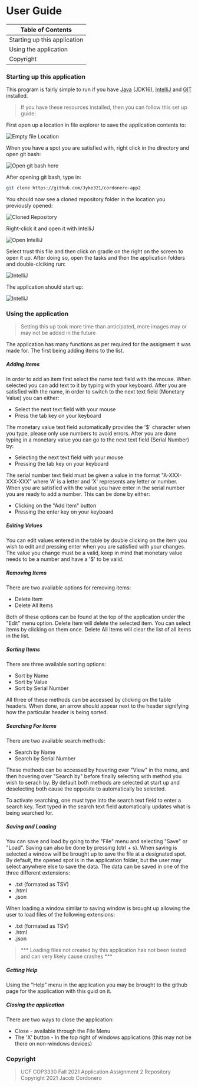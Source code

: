 # User Guide
| Table of Contents |
| ------ |
|Starting up this application |
|Using the application |
|Copyright|


### Starting up this application
This program is fairly simple to run if you have [Java] (JDK16), [IntelliJ] and [GIT] installed.
> If you have these resources installed, then you can follow this set up guide:

First open up a location in file explorer to save the application contents to:

![Empty file Location][image1]

When you have a spot you are satisfied with, right click in the directory and open git bash:

![Open git bash here][image2]

After opening git bash, type in:
```sh
git clone https://github.com/Jyke321/cordonero-app2
```
You should now see a cloned repository folder in the location you previously opened:

![Cloned Repository][image3]

Right-click it and open it with IntelliJ

![Open IntelliJ][image4]

Select trust this file and then click on gradle on the right on the screen to open it up.
After doing so, open the tasks and then the application folders and double-clciking run:

![IntelliJ][image5]

The application should start up:

![IntelliJ][image6]

### Using the application
> Setting this up took more time than anticipated, more images may or may not be added in the future

The application has many functions as per required for the assigment it was made for. The first being adding items to the list.

##### Adding Items
In order to add an item first select the name text field with the mouse. When selected you can add text to it by typing with your keyboard.
After you are satisfied with the name, in order to switch to the next text field (Monetary Value) you can either:
 - Select the next text field with your mouse
 - Press the tab key on your keyboard

The monetary value text field automatically provides the '$' character when you type, please only use numbers to avoid errors.
After you are done typing in a monetary value you can go to the next text field (Serial Number) by:
 - Selecting the next text field with your mouse
 - Pressing the tab key on your keyboard

The serial number text field must be given a value in the format "A-XXX-XXX-XXX" where 'A' is a letter and 'X' represents any letter or number.
When you are satisfied with the value you have enter in the serial number you are ready to add a number. This can be done by either:
 - Clicking on the "Add Item" button
 - Pressing the enter key on your keyboard

##### Editing Values
You can edit values entered in the table by double clicking on the item you wish to edit and pressing enter when you are satisfied with your changes.
The value you change must be a valid, keep in mind that monetary value needs to be a number and have a '$' to be valid.

##### Removing Items
There are two available options for removing items:
 - Delete Item
 - Delete All Items

Both of these options can be found at the top of the application under the "Edit" menu option.
Delete Item will delete the selected item. You can select items by clicking on them once.
Delete All Items will clear the list of all items in the list.

##### Sorting Items
There are three available sorting options:
 - Sort by Name
 - Sort by Value
 - Sort by Serial Number

All three of these methods can be accessed by clicking on the table headers. When done, an arrow should appear next to the header signifying how the particular header is being sorted.

##### Searching For Items
There are two available search methods:
 - Search by Name
 - Search by Serial Number

These methods can be accessed by hovering over "View" in the menu, and then hovering over "Search by" before finally selecting with method you wish to serach by. By default both methods are selected at start up and deselecting both cause the opposite to automatically be selected.

To activate searching, one must type into the search text field to enter a search key. Text typed in the search text field automatically updates what is being searched for.

##### Saving and Loading
You can save and load by going to the "File" menu and selecting "Save" or "Load". Saving can also be done by pressing (ctrl + s).
When saving is selected a window will be brought up to save the file at a designated spot. By default, the opened spot is in the application folder, but the user may select anywhere else to save the data.
The data can be saved in one of the three different extensions:
 - .txt (formated as TSV)
 - .html
 - .json

When loading a window similar to saving window is brought up allowing the user to load files of the following extensions:
 - .txt (formated as TSV)
 - .html
 - .json

>  *** Loading files not created by this application has not been tested and can very likely cause crashes ***

##### Getting Help
Using the "Help" menu in the application you may be brought to the github page for the application with this guid on it.

##### Closing the application
There are two ways to close the application:
 - Close - available through the File Menu
 - The 'X' button - In the top right of windows applications (this may not be there on non-windows devices)

### Copyright

> UCF COP3330 Fall 2021 Application Assignment 2 Repository 
> Copyright 2021 Jacob Cordonero

[Java]: <https://jdk.java.net/16/>
[IntelliJ]: <https://www.jetbrains.com/idea/download/>
[GIT]: <http://git-scm.com/>
[image1]: <>
[image2]: <https://previews.dropbox.com/p/thumb/ABXtJ0KnpSmXdfBY0ecKWXArzmEC4JFWPkiKI-hdPJSgIxj4sye4AHaHNjXV2ST3u2tfFSjf8r09cKYk_NbAsBibZojYZxFSbyfCA07ahc3uO4-hiwzNs0j9FqV0Nipj4GhFlcyrvE3U6W8BnmNc0kZvzAHlF1kuvMAbmT5HJaeAJkNPJICz_xNHE2g5Nni8snRSh6aIrLG1xkt_x2iUu6ouWZAdLK-5mKkMzKVJ_gZJL8tXZPd9gRQ7UjO8rQrfCj0t6Zp62-uVu2gpJjsn2jQXbTRsdl1FPBK6EwL82E5_CGn2hjNWRy54PRpJ-TP4L7PB5F2ADVeHdr2DLWpciOXGnGnXQO5n1wLnaUcTKMIGXA/p.png>
[image3]: <https://previews.dropbox.com/p/thumb/ABUABVmnC6pzTc6L5g9EREc0slArJb8zDPmHdfkQHjaAfNzwKwBaoyEzw83-m1mEOgE-d3SJ3o_bARdLT4XJgpZapRYOrzrJ6eRwvhqI7MmbIzTeBsj9VJBrqtvipWxsDM-_Ot_UAgGgU6QxocMf97z7L7X09JTTXPI0dTHCs-H3bFDq2qf6nXXXbJvtMNWEWzQ0-0YoJlIREcfgeMwBLSW3VCafGYUqOw8knpc_SH8-B_zHUEZigwkjDRvZmXreb5KTwEiH6OILc1qWPH5Ntm_9dER1lhDZxSKr6-YutPstD3p-_I6-tBYBvET33I2RJT377AtG1fgZ4k9qH6HbP1DdXnyGkgrIkfaBJMcq4J8Jog/p.png>
[image4]: <https://previews.dropbox.com/p/thumb/ABVQ5iDSTc13PHg6syHHFxKnvs2qP8bXeFrNcEqG4p1XXTBOl4LaDkrmBG1LuUeZol7J17IfEdIz1y_cu6tkXnEtIO6-H_rP3D9-0asnNDMg4HxYb7ZkaDVTeHhZDpbkrH5FOxPqNdim-ZakYUubIpC9cIxU43FcGtzl1JaeSB3RdmSRzPnIHTNHhWa4sA95u6m-PQQ2gG6O5Sp-YcQ-YOo5Y6Nhj2ygnrci0BoZCh4na-5KdlmrN36GKDpbwvSZxGXabgE-ncxL-qB36x-4JC4cxiBV0Yf4x4rFhXl1pGkNTW_KeO7JuSEcUOH8KQWEGDcsKlhoAMb4MMNonsNOFCOTm5o-nsJ7qYKc-W5AwWYpYg/p.png>
[image5]: <https://previews.dropbox.com/p/thumb/ABWT0DQQV-psC0_x2S61LXxQ_yG0CR_vtTYti-HYlzBJll9BB8DZnTd6vJuMSqpN4GozoW7ZK_4erHgc3abayvRGxt8N4QCvn09NJ1DEQ3xYl-F-zyD6s47DUZvYwV6NE1UV8SlNf3DMpcEsJLsQerS9WMLi4x6Xd3fICgU_1HW77H34u70xK0PHYV6a5QXB2XB2NHrwBhEeyjaywLJJhfc0hXK9gnuIB6eG6FczOCK8c7uEZnG3SnWKLrnq49YK2cWPxHe3waOG7c78yc1e3YP4QQJ8YIp3E-dRrlt7OkQ0RuA3OB4wnVelQirucWBFfVtrUcUXShOtAwtMbA1BUk9pSFbwEVCdF13-wkDE3JSruA/p.png>
[image6]: <https://previews.dropbox.com/p/thumb/ABXwunK7OghXdrGTWicKuJSTikj0_F_0y0sIqVVVoge5s9kUNHK3UNyCjVb0toF5k77Yq8D9udUe4hdW45r2ShNq9_VJZz675CMidXLaq8o2C-R6aLhftc3cy7gFhF8Wts_DXnTiZWduNieGJ8foMHhx8M5Yg81Df11xchPwmLX5VxkqUX1WJfJgKbRwNrzWDeT_rK3FpfVFnDMGJZ_SEH-y0vAbXcfXV0khl8CLDWAL_SKZp2uZqW5J6Q2W2LQ5NKOHDfG-76jp1nbMVfgVqZqdD_VZpwR1yVkXj1Fl3Sj2B3ziS7GB-vPNRlopBAI0Jkyt6Lplyc0Wc_OKkigxYym0HHSsGjDnNp8cLwiU-H8wMg/p.png>